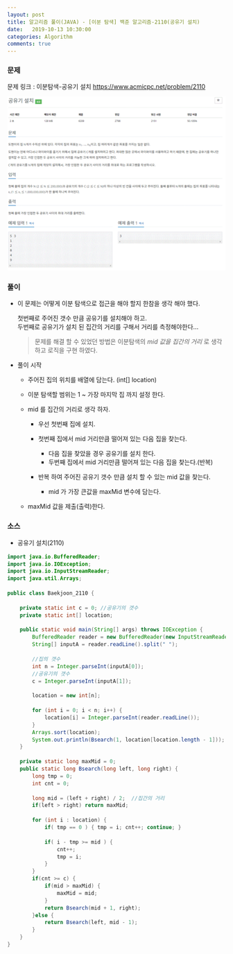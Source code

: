 ```yaml
---
layout: post
title: 알고리즘 풀이(JAVA) - [이분 탐색] 백준 알고리즘-2110(공유기 설치)
date:   2019-10-13 10:30:00
categories: Algorithm
comments: true 
---
```


### 문제
문제 링크 : 이분탐색-공유기 설치 <https://www.acmicpc.net/problem/2110>

![이분탐색 공유기 설치 문제](/img/algorithm/baekjoon_2110.GIF)

### 풀이

- 이 문제는 어떻게 이분 탐색으로 접근을 해야 할지 한참을 생각 해야 했다.
  
  첫번째로 주어진 갯수 만큼 공유기를 설치해야 하고.  
  두번째로 공유기가 설치 된 집간의 거리를 구해서 거리를 측정해야한다...  
 
  > 문제를 해결 할 수 있었던 방법은 이분탐색의 _mid 값을 집간의 거리_ 로 생각 하고 로직을 구현 하였다.
    
-  풀이 시작
    
    - 주어진 집의 위치를 배열에 담는다. (int[] location)
    
    - 이분 탐색할 범위는 1 ~ 가장 마지막 집 까지 설정 한다.
    
    - mid 를 집간의 거리로 생각 하자.
    
        - 우선 첫번째 집에 설치.
        - 첫번째 집에서 mid 거리만큼 떨어져 있는 다음 집을 찾는다.
            - 다음 집을 찾았을 경우 공유기를 설치 한다.
            - 두번째 집에서 mid 거리만큼 떨어져 있는 다음 집을 찾는다.(반복)
            
        - 반복 하여 주어진 공유기 갯수 만큼 설치 할 수 있는 mid 값을 찾는다.
            - mid 가 가장 큰값을 maxMid 변수에 담는다.
            
    - maxMid 값을 제출(출력)한다.

### 소스

- 공유기 설치(2110)

```java
import java.io.BufferedReader;
import java.io.IOException;
import java.io.InputStreamReader;
import java.util.Arrays;

public class Baekjoon_2110 {
	
	private static int c = 0; //공유기의 갯수
	private static int[] location;
	
	public static void main(String[] args) throws IOException {
		BufferedReader reader = new BufferedReader(new InputStreamReader(System.in));
		String[] inputA = reader.readLine().split(" ");
		
		//집의 갯수
		int n = Integer.parseInt(inputA[0]);
		//공유기의 갯수
		c = Integer.parseInt(inputA[1]);
		
		location = new int[n];
		
		for (int i = 0; i < n; i++) {
			location[i] = Integer.parseInt(reader.readLine());
		}
		Arrays.sort(location);
		System.out.println(Bsearch(1, location[location.length - 1]));
	}
	
	private static long maxMid = 0;
	public static long Bsearch(long left, long right) {
		long tmp = 0;
		int cnt = 0;

		long mid = (left + right) / 2;	//집간의 거리
		if(left > right) return maxMid;
		
		for (int i : location) {
			if( tmp == 0 ) { tmp = i; cnt++; continue; }
			
			if( i - tmp >= mid ) {
				cnt++;
				tmp = i;
			}
		}
		if(cnt >= c) {
			if(mid > maxMid) {
				maxMid = mid;
			}
			return Bsearch(mid + 1, right);
		}else {
			return Bsearch(left, mid - 1);
		}
	}
}
```